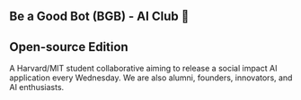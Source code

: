 ## Be a Good Bot (BGB) - AI Club 👋 
## Open-source Edition

A Harvard/MIT student collaborative aiming to release a social impact AI application every Wednesday. We are also alumni, founders, innovators, and AI enthusiasts. 
